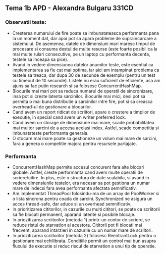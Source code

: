 ## Tema 1b APD - Alexandra Bulgaru 331CD

### Observatii teste:
- Cresterea numarului de fire poate sa imbunatateasca performanta pana la un moment dat, dar apoi pot sa apara probleme
de supraincarcare a sistemului. De asemenea, datele de dimensiuni mari maresc timpul de procesare si consuma destul de
multe resurse (este foarte posibil ca la mai multe rulari consecutive, pe un laptop cu performanta decenta, testele sa
inceapa sa pice).
- Avand in vedere dimensiunea datelor anumitor teste, este esential ca implementarea sa fie cat mai optima, iar aici am
intampinat problema ca testele sa treaca, dar dupa 30 de secunde de exemplu (pentru un test cu timeout de 10 secunde). Listele nu erau suficient de eficiente, asa
am ajuns sa fac putin research si sa folosesc ConcurrentHashMap.
- Blocurile mai mari pot sa reduca numarul de operatii de sincronizare, insa pot si creste latenta sarcinilor. Blocurile
mai mici, desi pot sa permita o mai buna distributie a sarcinilor intre fire, pot si sa creasca overhead-ul de gestionare
a blocarilor.
- Cand avem un raport ridicat de scriitori, apare o crestere a timpilor de executie, in special cand avem un writer preferred
lock.
- Cand avem un storage de dimensiune mai mare, scade probabilitatea mai multor sarcini de a accesa acelasi index. Astfel,
scade competitia si imbunatateste performanta generala.
- O stocare mai mare poate sa gestioneze un volum mai mare de sarcini, fara a genera o competitie majora pentru resursele
partajate.

### Performanta
- ConcurrentHashMap permite accesul concurent fara alte blocari globale. Astfel, creste performanta cand avem multe operatii
de scriere/citire. In plus, este o structura de date scalabila, si avand in vedere dimensiunile testelor, era necesar sa
pot gestiona un numar mare de indecsi fara avea performanta afectata semnificativ.
- Am implementat ThreadPool folosindu-ma de un array de PoolWorker si o lista sincrona pentru coada de sarcini.
Synchronized ne asigura un acces thread-safe, dar aduce si un overhead semnificativ.
- In prioritizarea cititorilor, in cazurile cu multi cititori, se poate ca scriitorii sa fie blocati permanent, aparand
latente si posibile blocaje. 
- In priozitizarea scriitorilor (metoda 1) printr-un contor de scriere, se reduce ristul de starvation al acestora.
Cititorii pot fi blocati mai frecvent, aparand intarzieri in cazurile cu un numar mare de scriitori.
- In priozitizarea scriitorilor (metoda 2) folosesc ReentrantLock pentru o gestionare mai echilibrata. Conditiile permit
un control mai bun asupra fluxului de executie si reduc riscul de starvation a unui tip de operatie.
